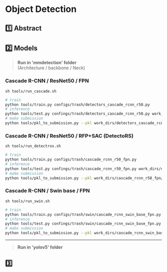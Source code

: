 # Object Detection

## :one: Abstract



## :two: Models

> **Run in 'mmdetection' folder**  
> (Architecture / backbone / Neck)

### Cascade R-CNN / ResNet50 / FPN

`sh tools/run_cascade.sh`

```bash
# train
python tools/train.py configs/trash/detectors_cascade_rcnn_r50.py
# inference
python tools/test.py confings/trash/detectors_cascade_rcnn_r50.py work_dirs/detectors_cascade_rcnn_r50/best*.pth --out work_dirs/detectors_cascade_rcnn_r50/best.pkl
# make submission
python tools/pkl_to_submission.py --pkl work_dirs/detectors_cascade_rcnn_r50/best.pkl --csv work_dirs/detectors_cascade_rcnn_r50.csv
```

###  Cascade R-CNN / ResNet50 / RFP+SAC  (DetectoRS)

`sh tools/run_detectros.sh`

```bash
# train
python tools/train.py configs/trash/cascade_rcnn_r50_fpn.py
# inference
python tools/test.py confings/trash/cascade_rcnn_r50_fpn.py work_dirs/cascade_rcnn_r50_fpn/best*.pth --out work_dirs/cascade_rcnn_r50_fpn/best.pkl
# make submission
python tools/pkl_to_submission.py --pkl work_dirs/cascade_rcnn_r50_fpn/best.pkl --csv work_dirs/cascade_rcnn_r50_fpn.csv
```

### Cascade R-CNN / Swin base / FPN

`sh tools/run_swin.sh`

```bash
# train
python tools/train.py configs/trash/swin/cascade_rcnn_swin_base_fpn.py
# inference
python tools/test.py confings/trash/swin/cascade_rcnn_swin_base_fpn.py work_dirs/cascade_rcnn_swin_base_fpn/best*.pth --out work_dirs/cascade_rcnn_swin_base_fpn/best.pkl
# make submission
python tools/pkl_to_submission.py --pkl work_dirs/cascade_rcnn_swin_base_fpn/best.pkl --csv work_dirs/cascade_rcnn_swin_base_fpn.csv
```

---

> **Run in 'yolov5' folder**




## :three:

